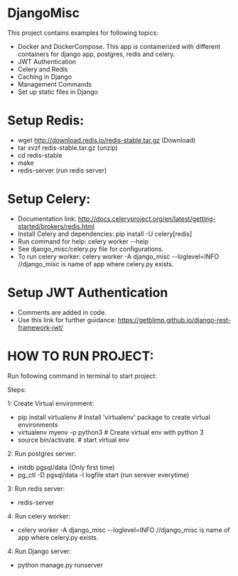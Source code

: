 # DjangoMisc

This project contains examples for following topics:
* Docker and DockerCompose. This app is containerized with different containers for django app, postgres, redis and celery.
* JWT Authentication
* Celery and Redis
* Caching in Django
* Management Commands
* Set up static files in Django

# Setup Redis:
* wget http://download.redis.io/redis-stable.tar.gz (Download)
* tar xvzf redis-stable.tar.gz (unzip)
* cd redis-stable
* make
* redis-server (run redis server)

# Setup Celery:
* Documentation link: http://docs.celeryproject.org/en/latest/getting-started/brokers/redis.html
* Install Celery and dependencies: pip install -U celery[redis]
* Run command for help: celery worker --help
* See django_misc/celery.py file for configurations.
* To run celery worker: celery worker -A django_misc --loglevel=INFO //django_misc is name of app where celery.py exists.

# Setup JWT Authentication
* Comments are added in code.
* Use this link for further guidance: https://getblimp.github.io/django-rest-framework-jwt/

# HOW TO RUN PROJECT:

Run following command in terminal to start project:

Steps:

1: Create Virtual environment:
* pip install virtualenv # Install 'virtualenv' package to create virtual environments
* virtualenv myenv -p python3 # Create virtual env with python 3
* source bin/activate. # start virtual env

2: Run postgres server:
* initdb pgsql/data (Only first time)
* pg_ctl -D pgsql/data -l logfile start (run serever everytime)

3: Run redis server:
* redis-server

4: Run celery worker:
* celery worker -A django_misc --loglevel=INFO //django_misc is name of app where celery.py exists.

4: Run Django server:
* python manage.py runserver
